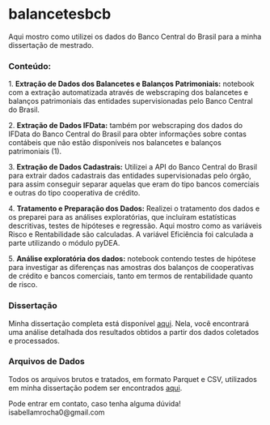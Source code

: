 # balancetesbcb

Aqui mostro como utilizei os dados do Banco Central do Brasil para a minha dissertação de mestrado.

<h3>Conteúdo:</h3>

 <p>1. <strong>Extração de Dados dos Balancetes e Balanços Patrimoniais:</strong> notebook com a extração automatizada através de webscraping dos balancetes e balanços patrimoniais das entidades supervisionadas pelo Banco Central do Brasil.</p>

<p>2. <strong>Extração de Dados IFData:</strong> também por webscraping dos dados do IFData do Banco Central do Brasil para obter informações sobre contas contábeis que não estão disponíveis nos balancetes e balanços patrimoniais (1).</p>

<p>3. <strong>Extração de Dados Cadastrais:</strong> Utilizei a API do Banco Central do Brasil para extrair dados cadastrais das entidades supervisionadas pelo órgão, para assim conseguir separar aquelas que eram do tipo bancos comerciais e outras do tipo cooperativa de crédito.</p>

<p>4. <strong>Tratamento e Preparação dos Dados:</strong> Realizei o tratamento dos dados e os preparei para as análises exploratórias, que incluíram estatísticas descritivas, testes de hipóteses e regressão. Aqui mostro como as variáveis Risco e Rentabilidade são calculadas. A variável Eficiência foi calculada a parte utilizando o módulo pyDEA.</p>

<p>5. <strong>Análise exploratória dos dados:</strong> notebook contendo testes de hipótese para investigar as diferenças nas amostras dos balanços de cooperativas de crédito e bancos comerciais, tanto em termos de rentabilidade quanto de risco.</p>

<h3>Dissertação</h3>

<p>Minha dissertação completa está disponível <a href="https://repositorio.ufscar.br/bitstream/handle/ufscar/18956/dissertacao_isabellarocha_vf.pdf?sequence=1&isAllowed=y">aqui</a>. Nela, você encontrará uma análise detalhada dos resultados obtidos a partir dos dados coletados e processados.</p>

<h3>Arquivos de Dados</h3>

<p>Todos os arquivos brutos e tratados, em formato Parquet e CSV, utilizados em minha dissertação podem ser encontrados <a href="https://drive.google.com/drive/folders/1uL9vvIeYSPPl8VCujERqXOkvwUXbkido?usp=sharing">aqui</a>.</p>

<p>Pode entrar em contato, caso tenha alguma dúvida! isabellamrocha0@gmail.com </p>

